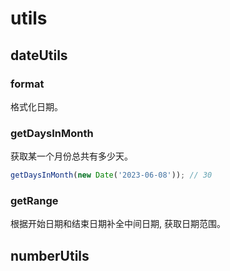 # utils

## dateUtils

### format

格式化日期。

### getDaysInMonth

获取某一个月份总共有多少天。

```js
getDaysInMonth(new Date('2023-06-08')); // 30
```

### getRange

根据开始日期和结束日期补全中间日期, 获取日期范围。

## numberUtils
